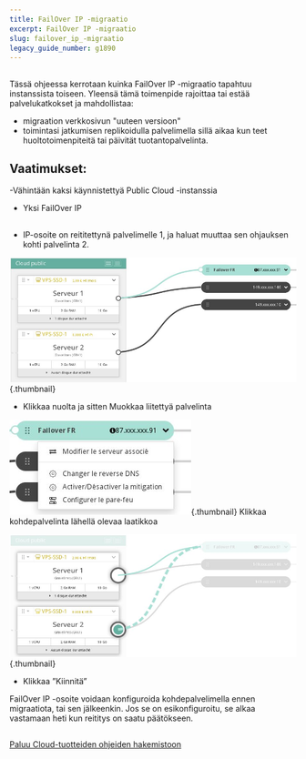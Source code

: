 ```yaml
---
title: FailOver IP -migraatio
excerpt: FailOver IP -migraatio
slug: failover_ip_-migraatio
legacy_guide_number: g1890
---
```



## 
Tässä ohjeessa kerrotaan kuinka FailOver IP -migraatio tapahtuu instanssista toiseen. Yleensä tämä toimenpide rajoittaa tai estää palvelukatkokset ja mahdollistaa:

- migraation verkkosivun "uuteen versioon"
- toimintasi jatkumisen replikoidulla palvelimella sillä aikaa kun teet huoltotoimenpiteitä tai päivität tuotantopalvelinta.




## Vaatimukset:
-Vähintään kaksi käynnistettyä Public Cloud -instanssia

- Yksi FailOver IP




## 

- IP-osoite on reititettynä palvelimelle 1, ja haluat muuttaa sen ohjauksen kohti palvelinta 2.



![](images/img_3815.jpg){.thumbnail}

- Klikkaa nuolta ja sitten Muokkaa liitettyä palvelinta



![](images/img_3816.jpg){.thumbnail}
Klikkaa kohdepalvelinta lähellä olevaa laatikkoa

![](images/img_3817.jpg){.thumbnail}

- Klikkaa ”Kiinnitä”


FailOver IP -osoite voidaan konfiguroida kohdepalvelimella ennen migraatiota, tai sen jälkeenkin. Jos se on esikonfiguroitu, se alkaa vastamaan heti kun reititys on saatu päätökseen.


## 
[Paluu Cloud-tuotteiden ohjeiden hakemistoon]({legacy}1785)

